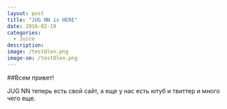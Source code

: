 ```yaml
---
layout: post
title: "JUG NN is HERE"
date: 2016-02-19
categories:
  - Juice
description: 
image: /testOlen.png
image-sm: /testOlen.png
---
```


##Всем привет!

JUG NN теперь есть свой сайт, а еще у нас есть ютуб и твиттер и много чего еще.
